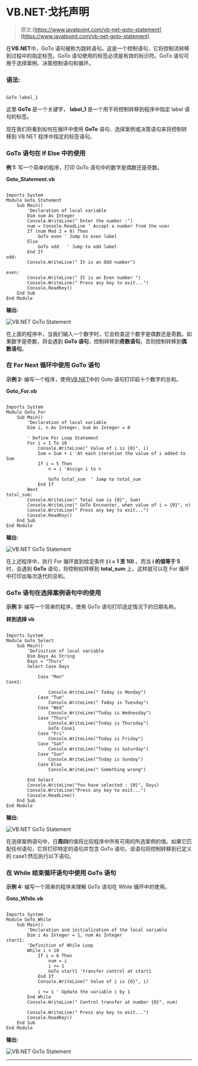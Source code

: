 # VB.NET·戈托声明

> 原文:[https://www.javatpoint.com/vb-net-goto-statement](https://www.javatpoint.com/vb-net-goto-statement)

在**VB.NET**中，GoTo 语句被称为跳转语句。这是一个控制语句，它将控制流转移到过程中的指定标签。GoTo 语句使用的标签必须是有效的标识符。GoTo 语句可用于选择案例、决策控制语句和循环。

### 语法:

```

GoTo label_1

```

这里 **GoTo** 是一个关键字， **label_1** 是一个用于将控制转移到程序中指定 label 语句的标签。

现在我们将看到如何在循环中使用 **GoTo** 语句、选择案例或决策语句来将控制转移到 VB.NET 程序中指定的标签语句。

### GoTo 语句在 If Else 中的使用

**例 1:** 写一个简单的程序，打印 GoTo 语句中的数字是偶数还是奇数。

**Goto_Statement.vb**

```

Imports System
Module Goto_Statement
    Sub Main()
        'Declaration of local variable
        Dim num As Integer
        Console.WriteLine(" Enter the number :")
        num = Console.ReadLine ' Accept a number from the user
        If (num Mod 2 = 0) Then
            GoTo even ' Jump to even label
        Else
            GoTo odd   ' Jump to odd label
        End If
odd:
        Console.WriteLine(" It is an Odd number")

even:
        Console.WriteLine(" It is an Even number ")
        Console.WriteLine(" Press any key to exit...")
        Console.ReadKey()
    End Sub
End Module

```

**输出:**

![VB.NET GoTo Statement](../Images/cbda545deda30c88d82a2d68d5cb7739.png)

在上面的程序中，当我们输入一个数字时，它会检查这个数字是偶数还是奇数。如果数字是奇数，将会遇到 **GoTo 语句**，控制转移到**奇数语句**，否则控制转移到**偶数语句**。

### 在 For Next 循环中使用 GoTo 语句

**示例 2:** 编写一个程序，使用[VB.NET](https://www.javatpoint.com/vb-net)中的 Goto 语句打印前十个数字的总和。

**Goto_For.vb**

```

Imports System
Module Goto_For
    Sub Main()
        'Declaration of local variable
        Dim i, n As Integer, Sum As Integer = 0

        ' Define For Loop Statement
        For i = 1 To 10
            Console.WriteLine(" Value of i is {0}", i)
            Sum = Sum + i 'At each iteration the value of i added to Sum
            If i = 5 Then
                n = i 'Assign i to n

                GoTo total_sum  ' Jump to total_sum
            End If
        Next
total_sum:
        Console.WriteLine(" Total sum is {0}", Sum)
        Console.WriteLine(" GoTo Encounter, when value of i = {0}", n)
        Console.WriteLine(" Press any key to exit...")
        Console.ReadKey()
    End Sub
End Module

```

**输出:**

![VB.NET GoTo Statement](../Images/c0e95f45b4037336cde02ae3f7b386fb.png)

在上述程序中，执行 For 循环直到给定条件 **( i = 1 至 10)** 。而当 **i 的值等于 5** 时，会遇到 **GoTo** 语句，将控制权转移到 **total_sum** 上，这样就可以在 For 循环中打印出每次迭代的总和。

### GoTo 语句在选择案例语句中的使用

**示例 3:** 编写一个简单的程序，使用 GoTo 语句打印选定情况下的日期名称。

**转到选择 vb**

```

Imports System
Module Goto_Select
    Sub Main()
        'Definition of local variable 
        Dim Days As String
        Days = "Thurs"
        Select Case Days

            Case "Mon"
Case1:

                Console.WriteLine(" Today is Monday")
            Case "Tue"
                Console.WriteLine(" Today is Tuesday")
            Case "Wed"
                Console.WriteLine("Today is Wednesday")
            Case "Thurs"
                Console.WriteLine("Today is Thursday")
                GoTo Case1
            Case "Fri"
                Console.WriteLine("Today is Friday")
            Case "Sat"
                Console.WriteLine("Today is Saturday")
            Case "Sun"
                Console.WriteLine("Today is Sunday")
            Case Else
                Console.WriteLine(" Something wrong")

        End Select
        Console.WriteLine("You have selected : {0}", Days)
        Console.WriteLine("Press any key to exit...")
        Console.ReadLine()
    End Sub
End Module

```

**输出:**

![VB.NET GoTo Statement](../Images/a602f7cffb36a03e3c3305438a4c05bc.png)

在选择案例语句中，日**周四**的值将比较程序中所有可用的所选案例的值。如果它匹配任何语句，它将打印特定的语句并包含 GoTo 语句，该语句将控制转移到已定义的 case1:然后执行以下语句。

### 在 While 结束循环语句中使用 GoTo 语句

**示例 4:** 编写一个简单的程序来理解 GoTo 语句在 While 循环中的使用。

**Goto_While.vb**

```

Imports System
Module GoTo_While
    Sub Main()
        'Declaration and initialization of the local variable
        Dim i As Integer = 1, num As Integer
start1:
        'Definition of While Loop
        While i < 10
            If i = 6 Then
                num = i
                i += 1
                GoTo start1 'transfer control at start1
            End If
            Console.WriteLine(" Value of i is {0}", i)

            i += 1 ' Update the variable i by 1
        End While
        Console.WriteLine(" Control transfer at number {0}", num)

        Console.WriteLine(" Press any key to exit...")
        Console.ReadKey()
    End Sub
End Module

```

**输出:**

![VB.NET GoTo Statement](../Images/42acd4f25da1017f2db9abd52711db58.png)

* * *